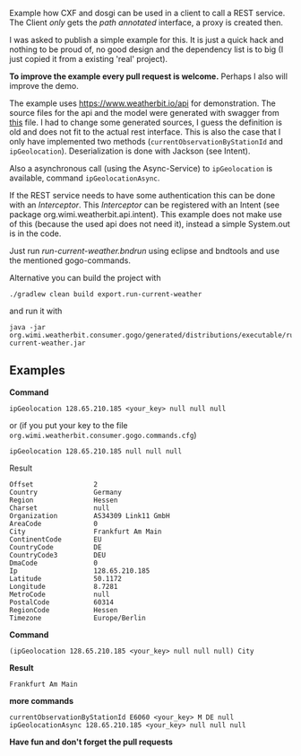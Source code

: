 Example how CXF and dosgi can be used in a client to call a REST service. The Client *only* gets the *path annotated* interface, a proxy is created then.

I was asked to publish a simple example for this. It is just a quick hack and nothing to be proud of, no good design and the dependency list is to big (I just copied it from a existing 'real' project).

**To improve the example every pull request is welcome.** Perhaps I also will improve the demo.

The example uses <https://www.weatherbit.io/api> for demonstration. The source files for the api and the model were generated with swagger from [this](https://raw.githubusercontent.com/APIs-guru/openapi-directory/master/APIs/weatherbit.io/2.0.0/swagger.yaml "") file. I had to change some generated sources, I guess the definition is old and does not fit to the actual rest interface.
This is also the case that I only have implemented two methods (`currentObservationByStationId` and `ipGeolocation`).
Deserialization is done with Jackson (see Intent).


Also a asynchronous call (using the Async-Service) to `ipGeolocation` is available, command `ipGeolocationAsync`.


If the REST service needs to have some authentication this can be done with an *Interceptor*. This *Interceptor* can be registered with an Intent (see package org.wimi.weatherbit.api.intent). This example does not make use of this (because the used api does not need it), instead a simple System.out is in the code.

Just run *run-current-weather.bndrun* using eclipse and bndtools and use the mentioned gogo-commands.

Alternative you can build the project with

	./gradlew clean build export.run-current-weather

and run it with

	java -jar org.wimi.weatherbit.consumer.gogo/generated/distributions/executable/run-current-weather.jar



## Examples


**Command**

	ipGeolocation 128.65.210.185 <your_key> null null null

or (if you put your key to the file `org.wimi.weatherbit.consumer.gogo.commands.cfg`)

	ipGeolocation 128.65.210.185 null null null


Result

	Offset               2
	Country              Germany
	Region               Hessen
	Charset              null
	Organization         AS34309 Link11 GmbH
	AreaCode             0
	City                 Frankfurt Am Main
	ContinentCode        EU
	CountryCode          DE
	CountryCode3         DEU
	DmaCode              0
	Ip                   128.65.210.185
	Latitude             50.1172
	Longitude            8.7281
	MetroCode            null
	PostalCode           60314
	RegionCode           Hessen
	Timezone             Europe/Berlin


**Command**

	(ipGeolocation 128.65.210.185 <your_key> null null null) City

**Result**

	Frankfurt Am Main


**more commands**

	currentObservationByStationId E6060 <your_key> M DE null
	ipGeolocationAsync 128.65.210.185 <your_key> null null null

**Have fun and don't forget the pull requests**

